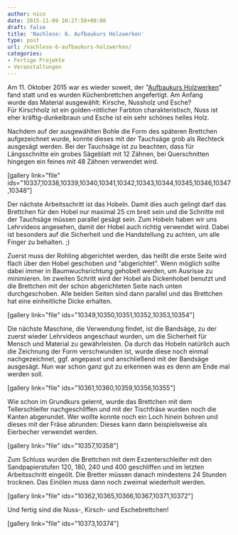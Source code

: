 ```yaml
---
author: nico
date: 2015-11-09 10:27:58+00:00
draft: false
title: 'Nachlese: 6. Aufbaukurs Holzwerken'
type: post
url: /nachlese-6-aufbaukurs-holzwerken/
categories:
- Fertige Projekte
- Veranstaltungen
---
```


Am 11. Oktober 2015 war es wieder soweit, der "[Aufbaukurs Holzwerken](/aufbaukurs-holzwerken/)" fand statt und es wurden Küchenbrettchen angefertigt. Am Anfang wurde das Material ausgewählt: Kirsche, Nussholz und Esche? Für Kirschholz ist ein golden-rötlicher Farbton charakteristisch, Nuss ist eher kräftig-dunkelbraun und Esche ist ein sehr schönes helles Holz. <!-- more -->

Nachdem auf der ausgewählten Bohle die Form des späteren Brettchen aufgezeichnet wurde, konnte dieses mit der Tauchsäge grob als Rechteck ausgesägt werden. Bei der Tauchsäge ist zu beachten, dass für Längsschnitte ein grobes Sägeblatt mit 12 Zähnen, bei Querschnitten hingegen ein feines mit 48 Zähnen verwendet wird.

[gallery link="file" ids="10337,10338,10339,10340,10341,10342,10343,10344,10345,10346,10347,10348"]

Der nächste Arbeitsschritt ist das Hobeln. Damit dies auch gelingt darf das Brettchen für den Hobel nur maximal 25 cm breit sein und die Schnitte mit der Tauchsäge müssen parallel gesägt sein. Zum Hobeln haben wir uns Lehrvideos angesehen, damit der Hobel auch richtig verwendet wird. Dabei ist besonders auf die Sicherheit und die Handstellung zu achten, um alle Finger zu behalten. ;)

Zuerst muss der Rohling abgerichtet werden, das heißt die erste Seite wird flach über den Hobel geschoben und "abgerichtet". Wenn möglich sollte dabei immer in Baumwuchsrichtung gehobelt werden, um Ausrisse zu minimieren. Im zweiten Schritt wird der Hobel als Dickenhobel benutzt und die Brettchen mit der schon abgerichteten Seite nach unten durchgeschoben. Alle beiden Seiten sind dann parallel und das Brettchen hat eine einheitliche Dicke erhalten.

[gallery link="file" ids="10349,10350,10351,10352,10353,10354"]

Die nächste Maschine, die Verwendung findet, ist die Bandsäge, zu der zuerst wieder Lehrvideos angeschaut wurden, um die Sicherheit für Mensch und Material zu gewährleisten. Da durch das Hobeln natürlich auch die Zeichnung der Form verschwunden ist, wurde diese noch einmal nachgezeichnet, ggf. angepasst und anschließend mit der Bandsäge ausgesägt. Nun war schon ganz gut zu erkennen was es denn am Ende mal werden soll.

[gallery link="file" ids="10361,10360,10359,10356,10355"]

Wie schon im Grundkurs gelernt, wurde das Brettchen mit dem Tellerschleifer nachgeschliffen und mit der Tischfräse wurden noch die Kanten abgerundet. Wer wollte konnte noch ein Loch hinein bohren und dieses mit der Fräse abrunden: Dieses kann dann beispielsweise als Eierbecher verwendet werden.

[gallery link="file" ids="10357,10358"]

Zum Schluss wurden die Brettchen mit dem Exzenterschleifer mit den Sandpapierstufen 120, 180, 240 und 400 geschliffen und im letzten Arbeitsschritt eingeölt. Die Bretter müssen danach mindestens 24 Stunden trocknen. Das Einölen muss dann noch zweimal wiederholt werden.

[gallery link="file" ids="10362,10365,10366,10367,10371,10372"]

Und fertig sind die Nuss-, Kirsch- und Eschebrettchen!

[gallery link="file" ids="10373,10374"]

